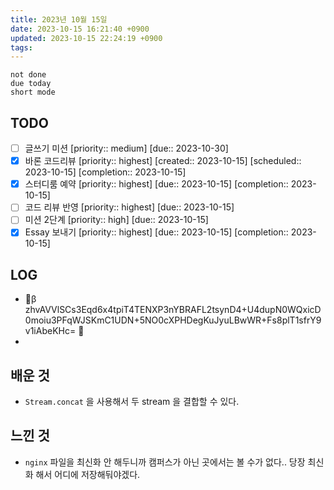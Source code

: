 ```yaml
---
title: 2023년 10월 15일
date: 2023-10-15 16:21:40 +0900
updated: 2023-10-15 22:24:19 +0900
tags: 
---
```


```tasks
not done 
due today
short mode
```

## TODO
- [ ] 글쓰기 미션  [priority:: medium]  [due:: 2023-10-30]
- [x] 바론 코드리뷰  [priority:: highest]  [created:: 2023-10-15]  [scheduled:: 2023-10-15]  [completion:: 2023-10-15]
- [x] 스터디룸 예약  [priority:: highest]  [due:: 2023-10-15]  [completion:: 2023-10-15]
- [ ] 코드 리뷰 반영  [priority:: highest]  [due:: 2023-10-15]
- [ ] 미션 2단계  [priority:: high]  [due:: 2023-10-15]
- [x] Essay 보내기  [priority:: highest]  [due:: 2023-10-15]  [completion:: 2023-10-15]

## LOG

- 🔐β zhvAVVlSCs3Eqd6x4tpiT4TENXP3nYBRAFL2tsynD4+U4dupN0WQxicD0moiu3PFqWJSKmC1UDN+5NO0cXPHDegKuJyuLBwWR+Fs8plT1sfrY9v1iAbeKHc= 🔐
- 

## 배운 것

- `Stream.concat` 을 사용해서 두 stream 을 결합할 수 있다.

## 느낀 것

- `nginx` 파일을 최신화 안 해두니까 캠퍼스가 아닌 곳에서는 볼 수가 없다.. 당장 최신화 해서 어디에 저장해둬야겠다.